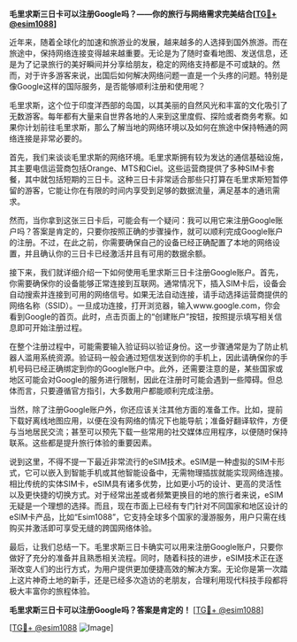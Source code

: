 **毛里求斯三日卡可以注册Google吗？——你的旅行与网络需求完美结合[[TG💪+ @esim1088](https://t.me/s/esim1088)]**

近年来，随着全球化的加速和旅游业的发展，越来越多的人选择到国外旅游。而在旅途中，保持网络连接变得越来越重要。无论是为了随时查看地图、发送信息，还是为了记录旅行的美好瞬间并分享给朋友，稳定的网络支持都是不可或缺的。然而，对于许多游客来说，出国后如何解决网络问题一直是一个头疼的问题。特别是像Google这样的国际服务，是否能够顺利注册和使用呢？

毛里求斯，这个位于印度洋西部的岛国，以其美丽的自然风光和丰富的文化吸引了无数游客。每年都有大量来自世界各地的人来到这里度假、探险或者商务考察。如果你计划前往毛里求斯，那么了解当地的网络环境以及如何在旅途中保持畅通的网络连接是非常必要的。

首先，我们来谈谈毛里求斯的网络环境。毛里求斯拥有较为发达的通信基础设施，其主要电信运营商包括Orange、MTS和Ciel。这些运营商提供了多种SIM卡套餐，其中就包括短期的三日卡。这种三日卡非常适合那些只打算在毛里求斯短暂停留的游客，它能让你在有限的时间内享受到足够的数据流量，满足基本的通讯需求。

然而，当你拿到这张三日卡后，可能会有一个疑问：我可以用它来注册Google账户吗？答案是肯定的，只要你按照正确的步骤操作，就可以顺利完成Google账户的注册。不过，在此之前，你需要确保自己的设备已经正确配置了本地的网络设置，并且确认你的三日卡已经激活并且有可用的数据余额。

接下来，我们就详细介绍一下如何使用毛里求斯三日卡注册Google账户。首先，你需要确保你的设备能够正常连接到互联网。通常情况下，插入SIM卡后，设备会自动搜索并连接到可用的网络信号。如果无法自动连接，请手动选择运营商提供的网络名称（SSID）。一旦成功连接，打开浏览器，输入www.google.com，你会看到Google的首页。此时，点击页面上的“创建账户”按钮，按照提示填写相关信息即可开始注册过程。

在整个注册过程中，可能需要输入验证码以验证身份。这一步骤通常是为了防止机器人滥用系统资源。验证码一般会通过短信发送到你的手机上，因此请确保你的手机号码已经正确绑定到你的Google账户中。此外，还需要注意的是，某些国家或地区可能会对Google的服务进行限制，因此在注册时可能会遇到一些障碍。但总体而言，只要遵循官方指引，大多数用户都能顺利完成注册。

当然，除了注册Google账户外，你还应该关注其他方面的准备工作。比如，提前下载好离线地图应用，以便在没有网络的情况下也能导航；准备好翻译软件，方便与当地居民交流；甚至可以预先下载一些常用的社交媒体应用程序，以便随时保持联系。这些都是提升旅行体验的重要因素。

说到这里，不得不提一下最近非常流行的eSIM技术。eSIM是一种虚拟的SIM卡形式，它可以嵌入到智能手机或其他智能设备中，无需物理插拔就能实现网络连接。相比传统的实体SIM卡，eSIM具有诸多优势，比如更小巧的设计、更高的灵活性以及更快捷的切换方式。对于经常出差或者频繁更换目的地的旅行者来说，eSIM无疑是一个理想的选择。而且，现在市面上已经有专门针对不同国家和地区设计的eSIM卡产品，比如“Esim1088”，它支持全球多个国家的漫游服务，用户只需在线购买并激活即可享受无缝的跨国网络体验。

最后，让我们总结一下。毛里求斯三日卡确实可以用来注册Google账户，只要你做好了充分的准备并且熟悉相关流程。同时，随着科技的进步，eSIM技术正在逐渐改变人们的出行方式，为用户提供更加便捷高效的解决方案。无论你是第一次踏上这片神奇土地的新手，还是已经多次造访的老朋友，合理利用现代科技手段都将极大丰富你的旅程体验。

**毛里求斯三日卡可以注册Google吗？答案是肯定的！** [[TG💪+ @esim1088](https://t.me/s/esim1088)]

[[TG💪+ @esim1088](https://t.me/s/esim1088) ![Image](https://i.postimg.cc/4NQfJmqS/Snipaste-2025-05-13-00-14-12.png)]